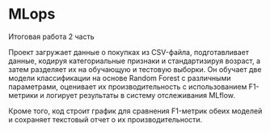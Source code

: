 # MLops 

Итоговая работа 2 часть

Проект загружает данные о покупках из CSV-файла, подготавливает данные, кодируя категориальные признаки и стандартизируя возраст, а затем разделяет их на обучающую и тестовую выборки. Он обучает две модели классификации на основе Random Forest с различными параметрами, оценивает их производительность с использованием F1-метрики и логирует результаты в систему отслеживания MLflow. 

Кроме того, код строит график для сравнения F1-метрик обеих моделей и сохраняет текстовый отчет о их производительности.


